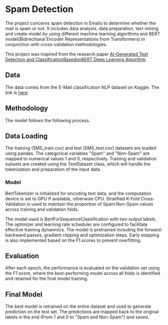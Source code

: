 # Spam Detection
The project concerns spam detection in Emails to determine whether the mail is spam or not. It includes data analysis, data preparation, text mining and create model by using different machine learning algorithms and BERT model(Bidirectional Encoder Representations from Transformers) in conjunction with cross-validation methodologies.

This project was inspired from the research paper [AI-Generated Text Detection and ClassificationBasedonBERT Deep Learning Algorithm](https://arxiv.org/pdf/2405.16422).

## Data
The data comes from the E-Mail classification NLP dataset on Kaggle. The link is [here](https://www.kaggle.com/datasets/datatattle/email-classification-nlp). 

## Methodology
The model follows the following process.

## Data Loading
The training (SMS_train.csv) and test (SMS_test.csv) datasets are loaded using pandas. The categorical variables "Spam" and "Non-Spam" are mapped to numerical values 1 and 0, respectively. Training and validation subsets are created using the TextDataset class, which will handle the tokenization and preparation of the input data.

### Model
BertTokenizer is initialized for encoding text data, and the computation device is set to GPU if available, otherwise CPU. Stratified K-Fold Cross-Validation is used to maintain the proportion of Spam:Non-Spam values across training and validation folds. 

The model used is BertForSequenceClassification with two output labels. The optimizer and learning rate scheduler are configured to facilitate effective training dynanmics. The model is pretrained including the forward-backward passes, gradient clipping and optimization steps. Early stopping is also implemented based on the F1 scores to prevent overfitting.

## Evaluation
After each epoch, the performance is evaluated on the validation set using the F1 score, where the best-performing model across all folds is identified and retained for the final model training.

## Final Model
The best model is retrained on the entire dataset and used to generate prediction on the test set. The predictions are mapped back to the original labels in the end (From 1 and 0 to "Spam and Non-Spam") and saved.